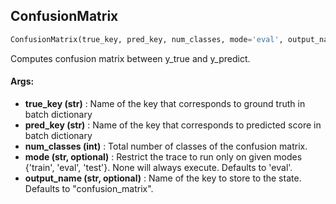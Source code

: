 ## ConfusionMatrix
```python
ConfusionMatrix(true_key, pred_key, num_classes, mode='eval', output_name='confusion_matrix')
```
Computes confusion matrix between y_true and y_predict.

#### Args:

* **true_key (str)** :  Name of the key that corresponds to ground truth in batch dictionary
* **pred_key (str)** :  Name of the key that corresponds to predicted score in batch dictionary
* **num_classes (int)** :  Total number of classes of the confusion matrix.
* **mode (str, optional)** :  Restrict the trace to run only on given modes {'train', 'eval', 'test'}. None will always                    execute. Defaults to 'eval'.
* **output_name (str, optional)** :  Name of the key to store to the state. Defaults to "confusion_matrix".    